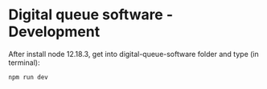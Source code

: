 # Digital queue software - Development

After install node 12.18.3, get into digital-queue-software folder and type (in terminal):
```
npm run dev
```